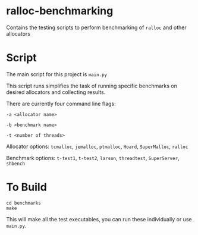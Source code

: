 # ralloc-benchmarking
Contains the testing scripts to perform benchmarking of `ralloc` and other allocators

# Script
The main script for this project is `main.py`

This script runs simplifies the task of running specific benchmarks on desired allocators and collecting results.

There are currently four command line flags:
````
-a <allocator name>

-b <benchmark name>

-t <number of threads>
````

Allocator options: `tcmalloc`, `jemalloc`, `ptmalloc`, `Hoard`, `SuperMalloc`, `ralloc`

Benchmark options: `t-test1`, `t-test2`, `larson`, `threadtest`, `SuperServer`, `shbench`

# To Build
````
cd benchmarks
make
````
This will make all the test executables, you can run these individually or use `main.py`.
